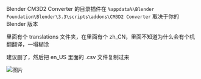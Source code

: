 Blender CM3D2 Converter 的目录插件在 `%appdata%\Blender Foundation\Blender\3.3\scripts\addons\CM3D2 Converter` 取决于你的 Blender 版本

里面有个 translations 文件夹，在里面有个 zh_CN，里面不知道为什么会有个机翻翻译，一塌糊涂

建议删了，然后把 en_US 里面的 .csv 文件复制过来



![图片](https://github.com/user-attachments/assets/7062039e-1440-4228-a906-3a134c5fec41)
